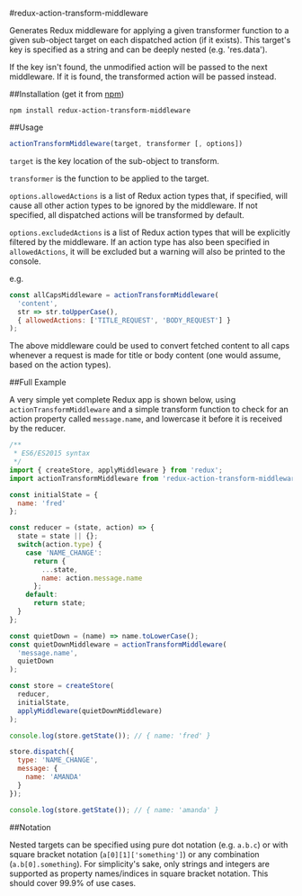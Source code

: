 #redux-action-transform-middleware

Generates Redux middleware for applying a given transformer function to a given sub-object target on each dispatched action (if it exists). This target's key is specified as a string and can be deeply nested (e.g. 'res.data').

If the key isn't found, the unmodified action will be passed to the next middleware. If it is found, the transformed action will be passed instead.

##Installation (get it from [npm](https://www.npmjs.com/package/redux-action-transform-middleware))

```
npm install redux-action-transform-middleware
```

##Usage

```javascript
actionTransformMiddleware(target, transformer [, options])
```

`target` is the key location of the sub-object to transform.

`transformer` is the function to be applied to the target.

`options.allowedActions` is a list of Redux action types that, if specified, will cause all other action types to be ignored by the middleware. If not specified, all dispatched actions will be transformed by default.

`options.excludedActions` is a list of Redux action types that will be explicitly filtered by the middleware. If an action type has also been specified in `allowedActions`, it will be excluded but a warning will also be printed to the console.

e.g.
```javascript
const allCapsMiddleware = actionTransformMiddleware(
  'content',
  str => str.toUpperCase(),
  { allowedActions: ['TITLE_REQUEST', 'BODY_REQUEST'] }
);
```

The above middleware could be used to convert fetched content to all caps whenever a request is made for title or body content (one would assume, based on the action types).

##Full Example

A very simple yet complete Redux app is shown below, using `actionTransformMiddleware` and a simple transform function to check for an action property called `message.name`, and lowercase it before it is received by the reducer.

```javascript
/**
 * ES6/ES2015 syntax
 */
import { createStore, applyMiddleware } from 'redux';
import actionTransformMiddleware from 'redux-action-transform-middleware';

const initialState = {
  name: 'fred'
};

const reducer = (state, action) => {
  state = state || {};
  switch(action.type) {
    case 'NAME_CHANGE':
      return {
        ...state,
        name: action.message.name
      };
    default:
      return state;
  }
};

const quietDown = (name) => name.toLowerCase();
const quietDownMiddleware = actionTransformMiddleware(
  'message.name',
  quietDown
);

const store = createStore(
  reducer,
  initialState,
  applyMiddleware(quietDownMiddleware)
);

console.log(store.getState()); // { name: 'fred' }

store.dispatch({
  type: 'NAME_CHANGE',
  message: {
    name: 'AMANDA'
  }
});

console.log(store.getState()); // { name: 'amanda' }

```

##Notation

Nested targets can be specified using pure dot notation (e.g. `a.b.c`) or with square bracket notation (`a[0][1]['something']`) or any combination (`a.b[0].something`). For simplicity's sake, only strings and integers are supported as property names/indices in square bracket notation. This should cover 99.9% of use cases.

